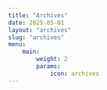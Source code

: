 ```yaml
---
title: "Archives"
date: 2025-05-01
layout: "archives"
slug: "archives"
menu:
    main:
        weight: 2
        params: 
            icon: archives
---
```

